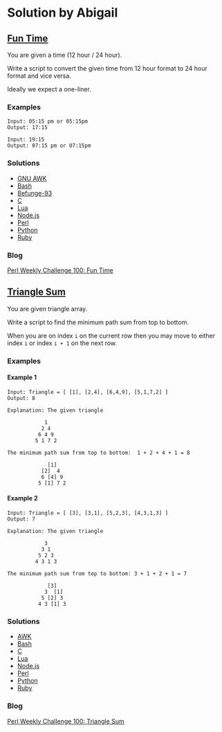 # Solution by Abigail
## [Fun Time](https://perlweeklychallenge.org/blog/perl-weekly-challenge-100/#TASK1)

You are given a time (12 hour / 24 hour).

Write a script to convert the given time from 12 hour format to 24
hour format and vice versa.

Ideally we expect a one-liner.

### Examples
~~~~
Input: 05:15 pm or 05:15pm
Output: 17:15

Input: 19:15
Output: 07:15 pm or 07:15pm
~~~~

### Solutions
* [GNU AWK](awk/ch-1.gawk)
* [Bash](bash/ch-1.sh)
* [Befunge-93](befunge-93/ch-1.bf93)
* [C](c/ch-1.c)
* [Lua](lua/ch-1.lua)
* [Node.js](node/ch-1.js)
* [Perl](perl/ch-1.pl)
* [Python](python/ch-1.py)
* [Ruby](ruby/ch-1.rb)

### Blog
[Perl Weekly Challenge 100: Fun Time](https://wp.me/pcxd30-qr)


## [Triangle Sum](https://perlweeklychallenge.org/blog/perl-weekly-challenge-100/#TASK2)

You are given triangle array.

Write a script to find the minimum path sum from top to bottom.

When you are on index `i` on the current row then you may move to
either index `i` or index `i + 1` on the next row.

### Examples
#### Example 1
~~~~
Input: Triangle = [ [1], [2,4], [6,4,9], [5,1,7,2] ]
Output: 8

Explanation: The given triangle

            1
           2 4
          6 4 9
         5 1 7 2

The minimum path sum from top to bottom:  1 + 2 + 4 + 1 = 8

             [1]
           [2]  4
           6 [4] 9
          5 [1] 7 2
~~~~

#### Example 2
~~~~
Input: Triangle = [ [3], [3,1], [5,2,3], [4,3,1,3] ]
Output: 7

Explanation: The given triangle

            3
           3 1
          5 2 3
         4 3 1 3

The minimum path sum from top to bottom: 3 + 1 + 2 + 1 = 7

             [3]
            3  [1]
           5 [2] 3
          4 3 [1] 3
~~~~

### Solutions
* [AWK](awk/ch-2.awk)
* [Bash](bash/ch-2.sh)
* [C](c/ch-2.c)
* [Lua](lua/ch-2.lua)
* [Node.js](node/ch-2.js)
* [Perl](perl/ch-2.pl)
* [Python](python/ch-2.py)
* [Ruby](ruby/ch-2.rb)

### Blog
[Perl Weekly Challenge 100: Triangle Sum](https://wp.me/pcxd30-qP)
